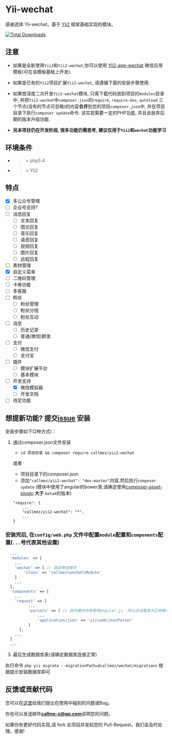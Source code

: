 
Yii-wechat
==========

感谢选择 Yii-wechat，基于 [Yii2](https://github.com/yiisoft/yii2) 框架基础实现的模块。

[![Total Downloads](https://poser.pugx.org/overtrue/wechat/downloads)](https://packagist.org/packages/overtrue/wechat)

注意
----
  - 如果是全新使用`Yii2`和`Yii2-wechat`,你可以使用 [Yii2-app-wechat](https://github.com/callmez/yii2-app-wechat) 微信应用模板(可在该模板基础上开发).
  - 如果是已有的`Yii2`项目扩展`Yii2-wechat`, 请遵循下面的安装步骤使用.
  - 如果想深度二次开发`Yii2-wechat`模块, 只需下载代码放到项目的`modules`目录中, 并把`Yii2-wechat`中`composer.json`的`require`, `require-dev`, `autoload` 三个节点(没有的节点可忽略)的内容**合并**到您的项目`composer.json`中, 并在项目目录下执行`composer update`命令. 该实现需要一定的PHP功底, 并且会放弃后期的版本升级功能.
  
  
  - **另本项目仍在开发阶段, 很多功能仍需思考, 建议仅用于`Yii2`和`wechat`功能学习**
  

环境条件
-------

- >= php5.4
- >= Yii2

特点
----
  - [x] 多公众号管理
  - [ ] 企业号支持?
  - [ ] 消息回复
    - [ ] 文本回复
    - [ ] 图文回复
    - [ ] 音乐回复
    - [ ] 语音回复
    - [ ] 视频回复
    - [ ] 图片回复
    - [ ] 远程回复
  - [ ] 素材管理
  - [x] 自定义菜单
  - [ ] 二维码管理
  - [ ] 卡券功能
  - [ ] 多客服
  - [ ] 粉丝
    - [ ] 粉丝管理
    - [ ] 粉丝分组
    - [ ] 粉丝互动
  - [ ] 消息
    - [ ] 历史记录
    - [ ] 普通(微信)群发
  - [ ] 支付
    - [ ] 微信支付
    - [ ] 支付宝
  - [ ] 插件
    - [ ] 模块扩展平台
    - [ ] 基本模块
  - [ ] 开发支持
    - [x] 微信模拟器
    - [ ] 开发文档
  - [ ] 待定功能

  **想提新功能?** 提交[issue](https://github.com/callmez/yii2-wechat/issues)
安装
---

安装步骤如下(2种方式)：

1. 通过composer.json文件安装
   - `cd 项目目录 && composer require callmez/yii2-wechat`

   或者

   - 项目目录下的composer.json
   - 添加`"callmez/yii2-wechat": "dev-master"`内容,然后执行`composer update` (模块中使用了angular的bower源,请确定使用[composer-asset-plugin](https://github.com/francoispluchino/composer-asset-plugin) **大于** `beta4`的版本)
    ```
    "require": {
        ...
        "callmez/yii2-wechat": "*",
        ...
    }
    ```
    
### 安装完后, 在`config/web.php` 文件中配置`module`配置和`components`配置(`...`号代表其他设置)

```php
  ...
  'modules' => [
    ...
    'wechat' => [ // 指定微信模块
        'class' => 'callmez\wechat\Module'
    ]
    ...
  ],
  'components' => [
    ...
    'request' => [
          ...
          'parsers' => [ // 因为模块中有使用angular.js  所以该设置是为正常解析angular提交post数据
              ...
              'application/json' => 'yii\web\JsonParser'
          ]
      ],
    ...
  ]
  ...
```

3. 最后生成数据库表(请确定数据库连接正常)

  执行命令 `php yii migrate --migrationPath=@callmez/wechat/migrations` 根据提示安装数据库即可

反馈或贡献代码
------------
您可以在[这里](https://github.com/callmez/yii2-wechat/issues)给我们提出在使用中碰到的问题或Bug。

你也可以发送邮件**callme-z@qq.com**说明您的问题。

如果你有更好代码实现,请 fork 此项目并发起您的 Pull-Request，我们会及时处理。感谢!

